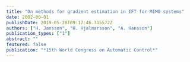 ```yaml
---
title: "On methods for gradient estimation in IFT for MIMO systems"
date: 2002-00-01
publishDate: 2019-05-28T09:17:46.315572Z
authors: ["H. Jansson", "H. Hjalmarsson", "A. Hansson"]
publication_types: ["1"]
abstract: ""
featured: false
publication: "*15th World Congress on Automatic Control*"
---
```


